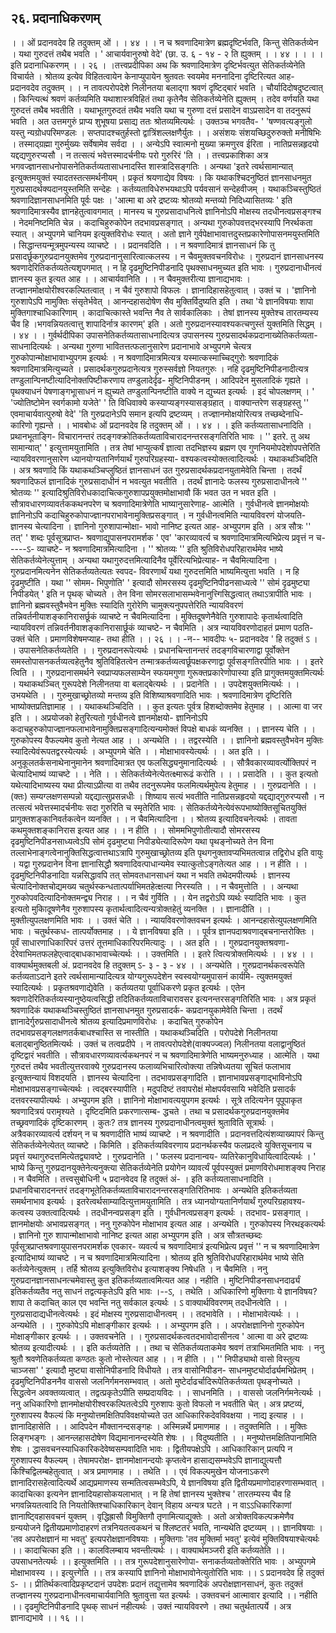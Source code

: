 ## २६. प्रदानाधिकरणम्
। । ओं प्रदानवदेव हि तदुक्तम् ओं । । ४४ । ।
न च श्रवणादिमात्रेण ब्रह्मदृष्टिर्भवति, किन्तु सेतिकर्तव्येन । यथा गुरुदत्तं तथैब
भवति । ' आचार्यवानुरुषो वेदे' (छा. उ. ६ - १४ - २ ति ह्युक्तम् । । ४४ । ।
। । इति प्रदानाधिकरणम् । । २६ । ।तत्त्वप्रदीपिका
अथ कि श्रवणादिमात्रेण दृष्टिर्भवत्युत सेतिकर्तव्येनेति विचार्यते । श्रोतव्य इत्येव
विहितत्वायेन केनाप्युपायेन श्रुतवतः स्वयमेव मननादिना दृष्टिरित्यत आह- प्रदानवदेव तदुक्तम्
। । न तावत्परोपदेशे निलीनतया बलाद्गा श्रवणं दृष्टिद्बारं भवति । चौर्यादिदोषदुष्टत्वात् । किन्त्यित्थं
श्रवणं कर्तव्यमिति यथाशास्त्रविहितं तथा कृतेनैव सेतिकर्तव्येनेति ह्युक्तम् । तदेव वर्णयति यथा
गुरुदत्तं तथैब भवतीति । यथाभूतगुरुदतं तथैव भवति यथा च गुरुणा दत्तं प्रसादेन वाऽप्रसादेन वा
तदनुरूपं भवति । अत उत्तमगुरुं प्राप्य शुभूषया प्रसाद्य ततः श्रोतव्यमित्यर्थः । उक्तञ्च भगवतैव-
' 'षण्णवत्यङ्गुलो यस्तु न्यग्रोधपरिमण्डलः । सप्तपादश्चतुर्हस्तो द्वात्रिंशल्लक्षणैर्युतः । ।
असंशयः संशयच्छिदुरुरुक्तो मनीषिभिः । तस्माद्ग्रह्मा गुरुर्मुख्यः सर्वेषामेव सर्वदा । ।
अन्येऽपि स्वात्मनो मुख्या क्रमणुरव ईरिता । नातिप्रसन्नहृदयो यद्दद्यणुरुरप्यसौ ।
न तत्सत्यं भवेत्तस्मादर्चनीयः परो गुरुरिरं 'ति । ।
तत्त्वप्रकाशिका
अत्र भगवज्ज्ञानसाधनोपासनेतिकर्तव्यतासाधनादस्ति शास्त्रादिसङ्गतिः । अन्यथा 'इतरे
त्वर्थसामान्यात् इत्युक्तमयुक्तं स्यादतस्तत्समर्थनीयम् । प्रकृतं श्रयणाद्येव विषयः । कि
यथाकश्चिदनुष्ठितं ज्ञानसाधनमुत गुरुप्रसादर्थक्यदानयुस्तमिति सन्देहः । कर्तव्यताविधेरुभयथाऽपि
पर्यवसानं सन्देहवीजम् । यथाकञ्चिस्तुष्ठितं श्रवणादिज्ञानसाधनमिति पूर्वः पक्षः । 'आत्मा बा अरे
द्रष्टव्यः श्रोतव्यो मन्तव्यो निदिध्यासितव्यः ' इति श्रवणादिमात्रस्यैव ज्ञानहेतुत्वावगमात् । मानस्य
च गुरुप्रसादाधनित्वे ज्ञानिनोऽपि मोक्षस्य तदधीनत्वप्रसङ्गश्च । नेदमनिष्टमिति चेन्न ।
कदाचिहुरुकोपेन तदभावप्रसङ्गात् । अन्यथा गुरुकोपवत्तद्भरस्यापि निरर्थकता स्यात् । अभ्युपगमे
चानियम इत्युक्तविरोधः स्यात् । अतो ज्ञाने गुर्वपेक्षाभावात्तदुस्तप्रकारेणोपासनमयुस्तमिति ।
सिद्धान्तयन्मूत्रमुपन्यस्य व्याचष्टे । । प्रदानवदिति । । न श्रवणादिमात्रं ज्ञानसाधनं कि तु
प्रसादर्छूकगुरुप्रदानयुक्तमेव गुरुप्रदानानुसारित्वात्कलस्य । न चैवमुक्तवचनविरोधः । गुरुप्रदानं
ज्ञानसाधनस्य श्रवणादेरितिकर्तव्यतेत्यशृपगमात् । न हि दृढमुष्टिनिपीडनादि पृथक्साधनमुच्यत
इति भावः । गुरुप्रदानाधीनत्वं ज्ञानस्य कुत इत्यत आह । । आचार्यवानिति । । न चैवमुक्तरीत्या
ज्ञानाद्यभावः । तज्ज्ञानमोक्षयोरीश्वरकल्पितत्वात् । न चैवं गुरुशापो विफलः ।
ज्ञानादिहासहेतुत्वात् । उक्तं च । 'ज्ञानिनो गुरुशापेऽपि नामुक्तिः संसृतेर्भवेत् । आनन्दहासदोषेण
सैव मुक्तिर्विदुष्यति इति । तथा 'ये ज्ञानविषयाः शापा मुक्तिगाश्चाधिकारिणाम् ।
कादाचित्कास्ते भवन्ति नैव ते सार्वकालिकाः । तेषां ज्ञानस्य मुक्तेश्च तारतम्यस्य चैव हि ।भगवन्नियतत्वात्तु शापादिर्नात्र कारणम्' इति । अतो गुरुप्रदानस्यावश्यकत्चणुस्तं युक्तमिति
सिद्धम् । । ४४ । ।
गुर्वर्थदीपिका
उपासनेतिकर्तव्यतासाधनादित्यत्र उपासनस्य गुरुप्रसादर्थकप्रदानाख्येतिकर्तव्यता-
साधनादित्यर्थः । अन्यथा गुरुणा भावितत्तत्फलानुसारेण प्रदानाभावे अभ्युपगमे चेत्यत्र
गुरुकोपान्मोक्षाभावाभ्युपगम इत्यर्थः । न श्रवणादिमात्रमित्यत्र यस्मात्कस्माच्चिद्गुरोः
श्रवणादिकं श्रवणादिमात्रमित्युच्यते । प्रसादर्थकगुरुप्रदानेत्यत्र गुरुस्सर्वज्ञो नियतगुरुः ।
नहि दृढमुष्टिनिपीडनादीत्यत्र तण्डुलान्पिनष्टीत्यादिनोक्तपिष्टीकरणाय तण्डुलादेर्दृढ-
मुष्टिनिपीडनम् । आदिपदेन मुसलादिकं गृह्यते । पृथक्याधनं पेषणाङ्गभूासाधनं न ह्युच्यते
तण्डुलान्पिनष्टीति वाक्ये न द्युच्यत इत्यर्थः । इदं चोपलक्षणम् । ' 'ज्योतिष्टोमेन स्वर्गकामो
यजेते' ' ति विधिवाक्ये कस्याप्यङ्गस्यासङ्ग्रहात् । वाक्यान्तरेण सङ्ग्रहस्तु '' एवमाचार्यवात्पुरुषो
वेदे' 'ति गुरुप्रदानेऽपि समान इत्यपि द्रष्टव्यम् । तज्ज्ञानमोक्षयोरित्यत्र तच्छब्देनाधि-
कारिणो गृह्यन्ते । ।
भावबोधः
ओं प्रदानवदेव हि तदुक्तम् ओं । । ४४ । । इति कर्तव्यतासाधनादिति । प्रथानभूताङ्गि-
विचारानन्तरं तदङ्गक्क्रोतिकर्तव्यताविचारादनन्तरसङ्गतिरिति भावः । '' इतरे. तु अथ
सामान्यात्' ' इत्युत्तामयुतामिति । तत्र तेषां भाप्युत्कर्षं ज्ञात्वा तदभिज्ञस्य ब्रह्मण एव
गुणनियमोपदेशोपपत्तेरिति न्यायविवरणानुसारेण ध्यानयोग्यतानिर्णयार्थं गुरुपरिग्रहस्या-
वश्यकत्वस्योक्तत्वादित्यर्थः । यथाकथञ्चिदिति । अत्र श्रवणादि किं यथाकथञ्चिप्लुष्ठितं
ज्ञानसाधनं उत गुरुप्रसादर्थकप्रदानयुतामेवेति चिन्ता । तदर्थं श्रवणादिफलं ज्ञानादिकं
गुरुप्रसादाधीनं न भवत्युत भवतीति । तदर्थं ज्ञानादेः फलस्य गुरुप्रसादाधीनत्वे
'' श्रोतव्यः '' इत्यादिश्रुतिविरोधकादाचित्कगुरुशापप्रयुक्तमोक्षाभावौ किं भवत उत न भवत
इति । सौत्रावधारणव्यावर्तककथनपरेण च श्रवणादिमात्रेणेति भाष्यानुसारेणाह- आत्मेति ।
गुर्वधीनत्वे ज्ञानमोक्षयोः ज्ञानिनोऽपि कदाचिहुरुकोपाज्ज्ञानपराभावेनामुक्तिप्रसङ्गात् । न
गुर्वधीनत्वमिति न्यायविवरणं योजयति- ज्ञानस्य चेत्यादिना । ज्ञानिनो गुरुशापान्मोक्षा-
भावो नानिष्ट इत्यत आह- अभ्युपगम इति । अत्र सौत्रः '' तत्' ' शब्दः पूर्वसूत्रप्राप्त-
श्रवणाद्युपासनपरामर्शक ' एव' 'कारव्यावर्त्य च श्रवणादिमात्रमित्यभिप्रेत्य प्रवृत्तं न च-----ऽ- व्याचष्टे- न श्रवणादिमात्रमित्यादिना । '' श्रोतव्यः '' इति
श्रुतिविरोधपरिहारार्थमेव भाष्ये सेतिकर्तव्येनेत्युत्ताम् । अन्यथा यथागुरुदत्तमित्यादिनैव
पूर्वेरित्यभिप्रेत्याह- न चैवमित्यादिना । गुरुप्रदानमित्यनेन सेतिकर्तव्यतेत्यतः स्वपद-
विवरणार्थं यथा गुरुदत्तमिति भाष्यमित्युत्ता भवति । न हि दृढमुष्टीति । यथा '' सोमम-
भिपुणोति' ' इत्यादौ सोमरसस्य दृढमुष्टिनिपीढनसाध्यत्वे '' सोमं दृढमुष्ट्या निपीडयेत् '
इति न पृथक् चोच्यते । तेन विना सोमरसलाभासम्भवेनानुत्त्गिसिद्धत्वात् तथाऽत्रापीति
भावः । ज्ञानिनो ब्रह्मवस्तुवैभवेन मुक्तिः स्यादिति गुरोरेणि चामुक्त्यनुपपत्तेरिति
न्यायविवरणं तन्निवर्तनीयाशङ्कानिरासर्छूकं व्याचष्टे न चैवमित्यादिना । मुक्तिदूषणेनैवेति
गुरुशापादेः कृतार्थत्वादिति न्यायविवरणं तन्निवर्तनीवाशङ्कानिरासार्छूकं व्याचष्टे- न
चैवमिति । अत्र न्यायविवरणोदाहतं प्रमाण पठति- उक्तं चेति । प्रमाणविशेषमप्याह-
तथा हीति । । २६ । ।
-न-- भावदीपः
५- प्रदानवदेव ' हि तदुक्तं ऽ । । उपासनेतिकर्तव्यतेति । । गुरुप्रदानरूपेत्यर्थः ।
प्रधानचिन्तानन्तरं तदङ्गविचारणाद्वा पूर्वोक्तेन समस्तोपासनकर्तव्यत्वहेतुनैव श्रुतिविहितत्वेन
तन्मात्रकर्तव्यत्वर्छूपक्षकरणाद्वा पूर्वसङ्गतिरपीति भावः । । इतरे त्विति । । गुरुप्रदानासमर्थने
स्वप्राप्यफलसाम्येन स्फयमगुणा गुरूक्तप्रकारेणोपास्या इति प्रागुक्तमयुक्तमित्यर्थः ।
यथाकथञ्चित् गुरूपदेशे निलीनतया वा बलाद्बेत्यर्थः । । प्रदानेति । । उपदेशयुक्तमित्यर्थः । ।
उभयथेति । । गुरुमुखाच्छ्रोतव्यो मन्तव्य इति विशिष्याश्रवणादिति भावः । श्रवणादिमात्रेण
दृष्टिरिति भाष्योक्तप्रतिज्ञामाह । । यथाकथञ्चिदिति । । कुत इत्यतः पूर्वत्र हिशब्दोक्तमेव
हेतुमाह । । आत्मा वा जर इति । । अप्रयोजको हेतुरित्यतो गुर्वधीनत्वे ज्ञानमोक्षयो-
ज्ञानिनोऽपि कदाचहुरुकोपाज्ज्ञानफलाभावेनामुक्तिप्रसङ्गादित्यन्यमोक्तं विपक्षे बाधकं
व्यनक्ति । । ज्ञानस्य चेति । । गुरुकोपस्य वैफल्यमेव कुतो नेत्यत आह । । अन्यथेति । ।
तद्वरस्येति । । ज्ञानिनो ब्रह्मवस्तुवैभवेन मुक्तिः स्यादित्येवंरूपतद्वरस्येत्यर्थः । अभ्युपगमे
चेति । । मोक्षाभावस्येत्यर्थः । । अत इति । । अनुकूलतर्कसनाथेनानुमानेन श्रवणादिमात्रत
एव फलसिद्ध्यनुमानादित्यर्थः । । सौत्रैवकारव्यावर्त्योक्तिपरं न चेत्यादिभाष्यं व्याचष्टे । ।
नेति । । सेतिकर्तव्येनेत्येतत्क्ष्मारूढं करोति । । । प्रसादेति । । कुत इत्यतो यथेत्यादिभाष्यस्य
यथा प्रीत्याऽप्रीत्या वा तथैव तदनुरूपमेव फलमित्यर्थमुपेत्य हेतुमाह । । गुरुप्रदानेति । ।(क्तः)
सम्यग्लक्षणसम्पन्नो यद्दद्यात्सुप्रसन्नधीः । शिष्याय सत्यं भवतीति नातिप्रसन्नहृदयो
यद्दद्याद्गुरुरप्यसौ । न तत्सत्यं भवेत्तस्मादर्चनीयः सदा गुरुरिति च स्मृतेरिति भावः ।
सेतिकर्तव्येनेत्येवंरूपभाष्योक्तिसूचितयुक्तिं प्रागुक्तशङ्कानिवर्तकत्वेन व्यनक्ति । । न
चैवमित्यादिना । । श्रोतव्य इत्यादिवचनेत्यर्थः । तावता कथमुक्तशङ्कानिरास इत्यत आह । ।
न हीति । । सोममभिपुणोतीत्यादौ सोमरसस्य दृढमुष्टिनिपीडनसाध्यत्वेऽपि सोमं दृढमुष्ट्या
निपीड्येत्यादिरूपेण यथा पृथङ्नोच्यते तेन विना तल्लाभेनाङ्गत्वेनानुक्तिसिद्धत्वात्तथाऽत्रापि
गुरुमुखाच्छ्रोतव्य इति पृथगनुक्तावप्यभिमतत्वान्न तद्विरोध इति वायुः ।
यद्वा गुरुप्रदानेन विना ज्ञानासिद्धौ श्रवणादिवत्पाधान्यमेव स्यात्कुतोऽङ्गतेत्यत आह । ।
न हीति । । दृढमुष्टिनिपीडनादिाा यन्नसिद्धावपि तत् सोमवतधानसाधनं यथा न भवति
तथेदमपीत्यर्थः । ज्ञानस्य चेत्यादिनोक्तचोद्यमख्य चतुर्थस्कन्धतात्पर्याभिमतहेत्क्षत्या
निरस्यति । । न चैवमुत्तोति । । अन्यथा गुरुकोपवदित्यादिनोक्तमन्द्व्य निराह । । न चैवं
गुर्विति । । येन तद्वरोऽपि व्यर्थः स्यादिति भावः । कुत इत्यतो मुकिादूषणेनैव गुरुशापस्य
कृतार्थत्वादित्यन्यत्रोक्तहेतुं व्यनक्ति । । ज्ञानादीति । । मुक्तीत्युपलक्षणमिति भावः । । उक्तं
चेति । । न्यायविवरणोक्तवचन इत्यर्थः । आनन्दहासेत्युपलक्षणमिति भावः । चतुर्थस्कध-
तात्पर्योक्तमाह । । ये ज्ञानविषया इति । । पूर्वत्र ज्ञानपदाश्रवणाद्बचनान्तरोक्तिः । पूर्वं
साधारणाधिकारिपरं उत्तरं तूत्तमाधिकारिपरमित्यादुः । । अत इति । । गुरुप्रदानयुक्तश्रवणा-
देरेवाभिमतफलहेएत्वाद्बाधकाभावाच्चेत्यर्थः । । उक्तमिति । । इतरे त्वित्यत्रोक्तमित्यर्थः । । ४४ । ।
वाक्यार्थमुक्तबली
अं. प्रदानवदेव हि तदुक्तम् ऽ- ३ - ३ - ४४ । । अन्यथेति । गुरुप्रदानर्थकत्वरूपेति
कर्तव्यताऽदाने इतरे त्वर्थसामान्यादित्यत्र योग्यगुरूपदेशेन स्वस्वयोग्यमुपासनं कार्यमि-
त्युक्तमयुक्तं स्यादित्यर्थः । प्रकृतश्रवणाद्येवेति । कर्तव्यतया पूर्वाधिकरणे प्रकृत इत्यर्थः ।
एतेन श्रवणादेरितिकर्तव्यस्यानुष्ठेयत्वसिद्धी तदितिकर्तव्यताविचारावसर इत्यनन्तरसङ्गतिरिति
भावः । अत्र प्रकृतं श्रवणादिकं यथाकथञ्चिस्तुष्ठितं ज्ञानसाधनमुत गुरुप्रसादर्क-
कप्रदानयुकामेवेति चिन्ता । तदर्थं ज्ञानादेर्गुरुप्रसादाधीनत्वे श्रोतव्य इत्यादिप्रमाणविरोधः ।
कदाचित् गुरुकोपेन तदभावप्रसङ्गलक्षणतर्कबाधश्चास्ति स नास्तीति । यथाकथञ्चिदिति ।
परोपदेशे निलीनतया बलाद्बानुष्ठितमित्यर्थः । उक्तं च तत्वप्रदीपे । न तावत्परोपदेशे(वाक्यज्ज्वल)
निलीनतया वलाद्वानुष्ठितं दृष्टिद्वारं भवतीति । सौत्रावधारणव्यावर्त्यकथनपरं न च
श्रवणादिमात्रेणेति भाष्यमनुरुध्याह । आत्मेति । यथा गुरुदत्तं तथैव भवतीत्युत्तरवाक्ये
गुरुप्रदानस्य फलाव्यभिचारित्वोक्त्या तन्निषेध्यतया सूचितं फलाभाव इत्युक्तन्यायं
विशदयति । ज्ञानस्य चेत्यादिना । तदभावप्रसङ्गादिति । ज्ञानाभावप्रसङ्गाद्भाविनोऽपि
मोक्षाभावप्रसङ्गाच्चेत्यर्थः । त्वद्बरस्यापीति । मदुपदिष्टं तवापरोक्षं मोक्षपर्यवसायि भवेदिति
प्रसादर्क दत्तवरस्यापीत्यर्थः । अभ्युपगम इति । ज्ञानिनो मोक्षाभावत्ययुपगम इत्यर्थः ।
सूत्रे तदित्यनेन पूपूपाकृत श्रवणादित्रयं परामृश्यते । दृष्टिदमिति प्रकरणात्सम्ब-
द्धचते । तथा च प्रसादर्थकगुरुप्रदानयुक्तमेव तच्छ्रवणादिकं दृष्टिकारणम् । कुतः? तत्र
ज्ञानस्य गुरुप्रदानाधीनत्वमुक्तं श्रुताविति सूत्रार्थः । अत्रैवकारव्यावर्त्य दर्शयन् न च
श्रवणादीति भाष्यं व्याचष्टे । न श्रवणादीति । प्रदानवत्तदित्यंशव्याख्यापरं किन्तु
सेतिकर्तव्येनेत्येतत् व्याचष्टे । किमिति । इतिकर्तव्यविवरणाय प्रदानर्थकस्यैव फलप्रदत्वे
युक्तिसूचनाय च प्रवृत्तं यथागुरुदत्तमित्येतद्व्यावष्टे । गुरुप्रदानेति । ' फलस्य प्रदानान्वय-
व्यतिरेकानुविधायित्वादित्यर्थः । ' भाष्ये किन्तु गुरुप्रदानयुक्तेनेत्यनुक्त्या सेतिकर्तव्येनेति
प्रयोगेन व्यावर्त्यं पूर्वपस्युक्तं प्रमाणविरोधमाशङ्क्य निराह । न चैवमिति ।
तत्त्वसुबोधिनी
५ प्रदानवेदव हि तदुक्तं अं- । इति कर्तव्यतासाधनादिति । प्रधानविचारादनन्तरं
तदङ्गभूतेतिकर्तव्यताविचारादनन्तरसङ्गतिरितिभावः । अन्यथेति इतिकर्तव्यता समर्थनाभाव
इत्यर्थः । इतरेत्वर्थसाम्यादित्युत्तामयुतामिति । तत्र ध्यानयोग्यतानिर्णयार्थं गुरुपरिग्रहावश्य-
कत्वस्य उक्तत्वादित्यर्थः । तदधीनन्वप्रसङ्ग इति । गुर्वधीनत्वप्रसङ्ग इत्यर्थः । तदभाव-
प्रसङ्गात् । ज्ञानमोक्षयोः अभावप्रसङ्गत् । ननु गुरुकोपेन मोक्षाभाव इत्यत आह ।
अन्यथेति । गुरुकोपस्य निरथइकत्यर्थः । ज्ञानिनो गुरु शापान्मोक्षाभावो नानिष्ट इत्यत
आहा अभ्युपगम इति । अत्र सौत्रतच्छब्दः पूर्वसूत्रप्राप्तश्रवणायुपासनपरामर्शक एवकार-
व्यवर्त्य च श्रवणादिमात्रं इत्यभिप्रेत्य प्रवृत्तं '' न च श्रवणादिमात्रेण इत्यादिभाष्यं व्याचष्टे ।
न च श्रवणादिमात्रमित्यादिना । श्रोतव्य इति श्रुतिविरोधपरिहारार्थमेव भाष्ये सेति
कर्तव्येनेत्युक्तम् । तर्हि श्रोतव्य इत्युक्तिविरोध इत्याशङ्क्य निषेधति । न चैवमिति । ननु
गुरुप्रदानज्ञानसाधनत्चमेवास्तु कुत इतिकर्तव्यतात्वमित्यत आह । नहीति ।
मुष्टिनिपीडनसाधनदार्ढ्यं इतिकर्तव्यतैव नतु साधनं तद्वत्यकृतेऽपि इति भावः ।--ऽ, । तथेति । अधिकारिणो मुक्तिगाः ये ज्ञानविषय? शापा ते कदाचित्
काल एव भवन्ति नतु सर्वकाल इत्यर्थः ।
ऽ
वाक्यार्थविवरणम्
तदधीनत्वेति । । गुरुप्रसादाद्यधीनत्वेत्यर्थः । इदं मोक्षस्य गुरुप्रसादाधीनत्वम् । ।
तदभावेति । । मोक्षाभावेत्यर्थः । । अन्यथेति । । गुरुकोपेऽपि मोक्षाङ्गीकार इत्यर्थः । ।
अभ्युपगम इति । । अपरोक्षज्ञानिनो गुरुकोपेन मोक्षाङ्गीकार इत्यर्थः । । उक्तवचनेति । ।
गुरुप्रसादर्थकत्वतदभावोदासीनत्व ' आत्मा वा अरे द्रष्टव्यः श्रोतव्य इत्यादीत्यर्थः । । इति
कर्तव्यतेति । । तथा च सेतिकर्तव्यताकमेव श्रवणं तत्राभिमतमिति भावः । ननु श्रुतौ
श्रवणेतिकर्तव्यता कण्ठतः कुतो नोस्तेत्यत आह । । न हीति । । '' निपीड्याथो वासो
विस्तुत्य चाञ्जसा' ' इत्यादौ मुष्ट्या वासोनिपीडनादि विधीयते । तत्र वासोनिपीडन-
साधनमुष्ट्योर्दार्ढ्यमभिप्रेतम् । दृढमुष्टिनिपीडननैव वाससो जलनिर्गमनसम्भवात् । अतो
मुष्टेर्दाढर्चादिरूपेतिकर्तव्यता पृथङ्नोच्यते । सिद्धत्वेन अवक्तव्यत्वात् । तद्वत्प्रकृतेऽपीति
सम्प्रदायविदः । । साधनमिति । । वाससो जलनिर्गमनेत्यर्थः । ननु अधिकारिणो
ज्ञानमोक्षयोरीश्वरकल्पितत्वेऽपि गुरुशापः कुतो विफलो न भवतीति चेत् । अत्र प्रष्टव्यं,
गुरुशापस्य वैफल्यं कि मनुष्योत्तमक्षितिपविवक्षयोच्यते उत आधिकारिकदेवविवक्षया । नाद्य
इत्याह । । ज्ञानादिहासेति । । आदिपदेन मौक्तानन्दसङ्गहः । अस्मिन्नर्थे प्रमाणमाह । ।
तदुक्तमिति । । मुक्तिः लिङ्गभङ्गः । आनन्लहासदोषेण विद्यमानानन्दस्येति शेषः । ।
विदुष्यतीति । । मनुष्योत्तमक्षितिपानामिति शेषः । द्धासवचनस्याधिकारिकदेवेष्वसम्पवादिति
भावः । द्वितीयपक्षेऽपि । आधिकारिकान् प्रत्यपि न गुरुशापस्य वैफल्यम् । तेषामपरोक्ष-
ज्ञानमोक्षानन्दयोः कृप्तत्वेन हासाद्यसम्भवेऽपि ज्ञानाद्युत्यत्तौ किश्चिद्विलम्बहेतुत्वात् । अत्र
प्रमाणमाह । । तथेति । । एवं विकल्पमुखेन योजनाऽकरणे ज्ञानादिरासहेत्वादित्यर्थे
आद्यप्रमाणस्य सन्मतित्वसम्भवेऽपि, ये ज्ञानविषया इति द्वितीयप्रमाणोदाहरणासम्भवात् ।
कादाचित्का इत्यनेन ज्ञानादियहासोकयलाभात् । न हि तेषां ज्ञानस्य भुक्तेश्च
' तारतम्यस्य चैव हि भगवन्नियतत्वादि ति नियतोक्तिश्चाधिकारिकान् देवान् विहाय
अन्यत्र घटते । न वाऽऽधिकारिकाणां ज्ञानाष्ट्विहासवचनं युक्तम् । वृद्धिह्रासौ विमुक्तिगौ
तृणामित्याद्युक्तेः । अतो अत्रोक्तविकल्पक्रमेणैव ग्रन्ययोजने द्वितीयप्रमाणोदाहरणं तत्रनियतत्वकथनं च श्लिष्टतरं भवति, नान्यथेति द्रष्टव्यम् ।। ज्ञानविषयाः । 'तव
अपरोक्षज्ञानं मा भवतु' इत्यपरोक्षज्ञानविषयाः । मुक्तिगाः 'तव मुक्तिर्मा भवतु' इत्येवं
मुक्तिविषयाश्चेत्यर्थः ।। कादाचित्का इति ।। कालविलम्बाय भवन्तीत्यर्थः ।।
वाक्यार्थमञ्जरी
इति कर्तव्यतेति ।। उपसाधनतेत्यर्थः ।। इत्युक्तमिति ।। तत्र गुरूपदेशानुसारेणोपा-
सनाकर्तव्यतोक्तेरिति भावः । अभ्युपगमे मोक्षाभावस्य ।। इत्युत्त्गेति ।। तत्र कस्यापि
ज्ञानिनो मोक्षाभावोनेत्युतोरिति भावः ।।
ऽ प्रदानवदेव हि तदुक्तं ऽ- ।। प्रीतिर्थकत्वादिप्रकृष्टदानं उपदेशः प्रदानं तद्युत्तामेव
श्रवणादिकं अपरोक्षज्ञानसाधनं, कुतः तदुक्तं तज्ज्ञानस्य गुरुप्रदानाधीनत्वमाचार्यवानिति
श्रुतावुत्ता यत इत्यर्थः । उक्तवचनं आत्मावार इत्यादि ।। नहीति ।। दृढमुष्टिनिपीडनादि
पृथक् साधनं नहीत्यर्थः । उक्तं न्यायविवरणे । तथा चतुर्थतात्पर्ये । अत्र
ज्ञानाद्यभावे ।। १६ ।।
